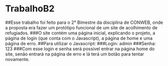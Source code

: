 # TrabalhoB2

##Esse trabalho foi feito para o 2° Bimestre da disciplina de CONWEB, onde a proposta era fazer um protótipo funcional de um site de acolhimento de refugiados.
###O site contém uma página inicial, explicando o projeto, a página de login (que conta com o Javascript), a página de home e uma página de erro.
##Para utilizar o Javascript:
###Login: admin
###Senha: 123
###Com esse login e senha será possível entrar na página home do site, senão entrará na página de erro e lá terá um botão para tentar novamente.
